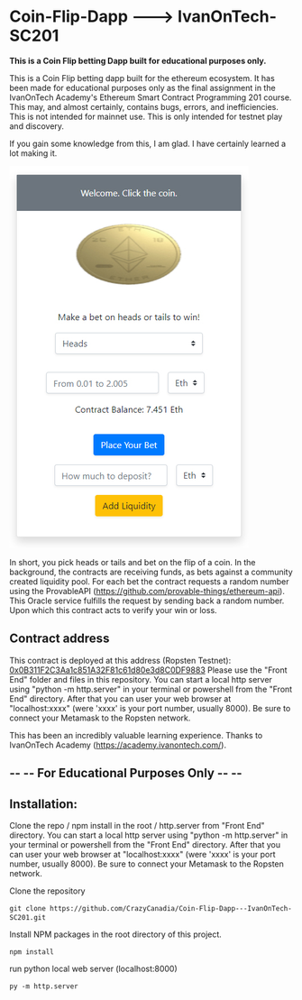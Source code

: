 # Coin-Flip-Dapp  ---> IvanOnTech-SC201

**This is a Coin Flip betting Dapp built for educational purposes only.**


This is a Coin Flip betting dapp built for the ethereum ecosystem. It has been made for educational purposes only as the final assignment in the IvanOnTech Academy's Ethereum Smart Contract Programming 201 course. This may, and almost certainly, contains bugs, errors, and inefficiencies. This is not intended for mainnet use. This is only intended for testnet play and discovery.

If you gain some knowledge from this, I am glad. I have certainly learned a lot making it.

 <img src="/Click the Coin.jpg" alt="Dapp Example Screenshot">

In short, you pick heads or tails and bet on the flip of a coin. In the background, the contracts are receiving funds, as bets against a community created liquidity pool. For each bet the contract requests a random number using the ProvableAPI (https://github.com/provable-things/ethereum-api). This Oracle service fulfills the request by sending back a random number. Upon which this contract acts to verify your win or loss.

## Contract address
This contract is deployed at this address (Ropsten Testnet):<a href="https://ropsten.etherscan.io/address/0x0B311F2C3Aa1c851A32F81c61d80e3d8C0DF9883"> 0x0B311F2C3Aa1c851A32F81c61d80e3d8C0DF9883</a>
Please use the "Front End" folder and files in this repository. You can start a local http server using "python -m http.server" in your terminal or powershell from the "Front End" directory. After that you can user your web browser at "localhost:xxxx" (were 'xxxx' is your port number, usually 8000). Be sure to connect your Metamask to the Ropsten network.

This has been an incredibly valuable learning experience. Thanks to IvanOnTech Academy (https://academy.ivanontech.com/).

##  -- -- For Educational Purposes Only -- --

## Installation:

Clone the repo / npm install in the root / http.server from "Front End" directory.
You can start a local http server using "python -m http.server" in your terminal or powershell from the "Front End" directory. After that you can user your web browser at "localhost:xxxx" (were 'xxxx' is your port number, usually 8000). Be sure to connect your Metamask to the Ropsten network.

Clone the repository
```
git clone https://github.com/CrazyCanadia/Coin-Flip-Dapp---IvanOnTech-SC201.git
```

Install NPM packages in the root directory of this project.
```
npm install
```

run python local web server (localhost:8000)
```
py -m http.server
```
